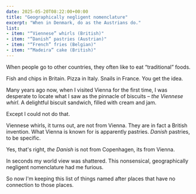 ```yaml
---
date: 2025-05-20T08:22:00+00:00
title: "Geographically negligent nomenclature"
excerpt: "When in Denmark, do as the Austrians do."
list:
- item: "“Viennese” whirls (British)"
- item: "“Danish” pastries (Austrian)"
- item: "“French” fries (Belgian)"
- item: "“Madeira” cake (British)"
---
```


When people go to other countries, they often like to eat “traditional” foods.

Fish and chips in Britain. Pizza in Italy. Snails in France. You get the idea.

Many years ago now, when I visited Vienna for the first time, I was desperate to locate what I saw as the pinnacle of biscuits – *the Viennese whirl*. A delightful biscuit sandwich, filled with cream and jam.

Except I could not do that.

Viennese whirls, it turns out, are not from Vienna. They are in fact a British invention. What Vienna is known for is apparently pastries. *Danish* pastries, to be specific.

Yes, that's right, *the Danish* is not from Copenhagen, its from Vienna.

In seconds my world view was shattered. This nonsensical, geographically negligent nomenclature had me furious. 

So now I'm keeping this list of things named after places that have no connection to those places.